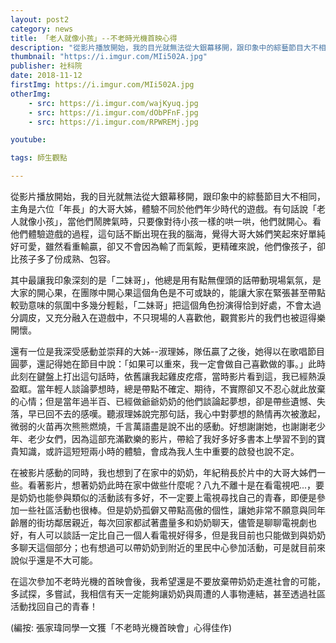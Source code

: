 ```yaml
---
layout: post2
category: news
title: 「老人就像小孩」--不老時光機首映心得
description: "從影片播放開始，我的目光就無法從大銀幕移開，跟印象中的綜藝節目大不相同，主角是六位「年長」的大哥大姊，體驗不同於他們年少時代的遊戲。有句話說「老人就像小孩」"
thumbnail: "https://i.imgur.com/MIi502A.jpg"
publisher: 社科院
date: 2018-11-12
firstImg: https://i.imgur.com/MIi502A.jpg
otherImg:
    - src: https://i.imgur.com/wajKyuq.jpg
    - src: https://i.imgur.com/dObPFnF.jpg
    - src: https://i.imgur.com/RPWREMj.jpg

youtube:

tags: 師生觀點

---
```


從影片播放開始，我的目光就無法從大銀幕移開，跟印象中的綜藝節目大不相同，主角是六位「年長」的大哥大姊，體驗不同於他們年少時代的遊戲。有句話說「老人就像小孩」，當他們鬧脾氣時，只要像對待小孩一樣的哄一哄，他們就開心。看他們體驗遊戲的過程，這句話不斷出現在我的腦海，覺得大哥大姊們笑起來好單純好可愛，雖然看重輸贏，卻又不會因為輸了而氣餒，更精確來說，他們像孩子，卻比孩子多了份成熟、包容。

其中最讓我印象深刻的是「二妹哥」，他總是用有點無俚頭的話帶動現場氣氛，是大家的開心果，在團隊中開心果這個角色是不可或缺的，能讓大家在緊張甚至帶點較勁意味的氛圍中多幾分輕鬆，「二妹哥」把這個角色扮演得恰到好處，不會太過分調皮，又充分融入在遊戲中，不只現場的人喜歡他，觀賞影片的我們也被逗得樂開懷。

還有一位是我深受感動並崇拜的大姊--淑理姊，隊伍贏了之後，她得以在歌唱節目圓夢，還記得她在節目中說：「如果可以重來，我一定會做自己喜歡做的事。」此時此刻在鍵盤上打出這句話時，依舊讓我起雞皮疙瘩，當時影片看到這，我已經熱淚盈眶。當年輕人談論夢想時，總是帶點不確定、期待，不實際卻又不忍心就此放棄的心情；但是當年過半百、已經做爺爺奶奶的他們談論起夢想，卻是帶些遺憾、失落，早已回不去的感嘆。聽淑理姊說完那句話，我心中對夢想的熱情再次被激起，微弱的火苗再次熊熊燃燒，千言萬語盡是說不出的感動。好想謝謝她，也謝謝老少年、老少女們，因為這部充滿歡樂的影片，帶給了我好多好多書本上學習不到的寶貴知識，或許這短短兩小時的體驗，會成為我人生中重要的啟發也說不定。

在被影片感動的同時，我也想到了在家中的奶奶，年紀稍長於片中的大哥大姊們一些。看著影片，想著奶奶此時在家中做些什麼呢？八九不離十是在看電視吧...，要是奶奶也能參與類似的活動該有多好，不一定要上電視尋找自己的青春，即便是參加一些社區活動也很棒。但是奶奶孤僻又帶點高傲的個性，讓她非常不願意與同年齡層的街坊鄰居親近，每次回家都試著盡量多和奶奶聊天，儘管是聊聊電視劇也好，有人可以談話一定比自己一個人看電視好得多，但是我目前也只能做到與奶奶多聊天這個部分；也有想過可以帶奶奶到附近的里民中心參加活動，可是就目前來說似乎還是不大可能。

在這次參加不老時光機的首映會後，我希望還是不要放棄帶奶奶走進社會的可能，多試探，多嘗試，我相信有天一定能夠讓奶奶與周遭的人事物連結，甚至透過社區活動找回自己的青春！

(編按: 張家瑋同學一文獲「不老時光機首映會」心得佳作)
